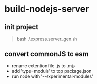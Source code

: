 # build-nodejs-server

## init project

> bash .\express_server_gen.sh

## convert commonJS to esm

- rename extention file .js to .mjs
- add 'type=module' to top package.json
- run node with '--experimental-modules'